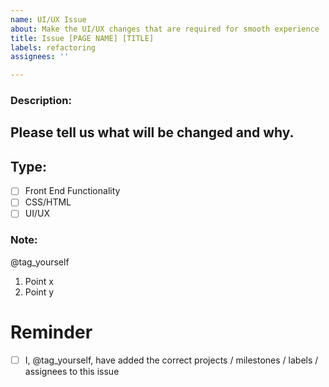 ```yaml
---
name: UI/UX Issue
about: Make the UI/UX changes that are required for smooth experience
title: Issue [PAGE NAME] [TITLE]
labels: refactoring
assignees: ''

---
```


### Description:
Please tell us what will be changed and why.
---
## Type:
- [ ] Front End Functionality
- [ ] CSS/HTML
- [ ] UI/UX

### Note:
@tag_yourself
1. Point x
2. Point y

# Reminder

- [ ] I, @tag_yourself, have added the correct projects / milestones / labels / assignees to this issue
